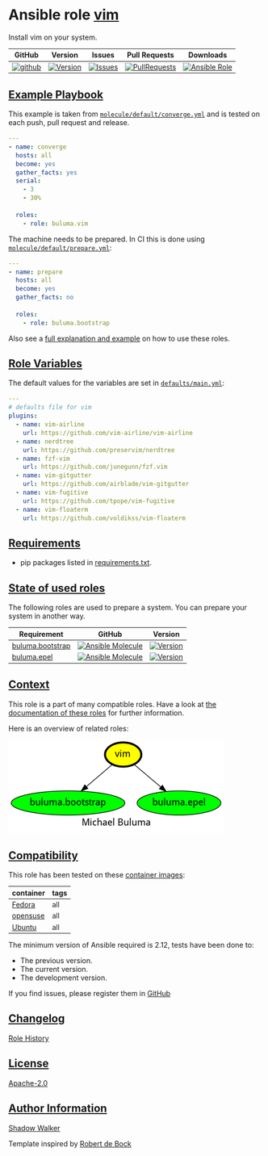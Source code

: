 # Ansible role [vim](https://galaxy.ansible.com/ui/standalone/roles/buluma/vim/documentation)

Install vim on your system.

|GitHub|Version|Issues|Pull Requests|Downloads|
|------|-------|------|-------------|---------|
|[![github](https://github.com/buluma/ansible-role-vim/actions/workflows/molecule.yml/badge.svg)](https://github.com/buluma/ansible-role-vim/actions/workflows/molecule.yml)|[![Version](https://img.shields.io/github/release/buluma/ansible-role-vim.svg)](https://github.com/buluma/ansible-role-vim/releases/)|[![Issues](https://img.shields.io/github/issues/buluma/ansible-role-vim.svg)](https://github.com/buluma/ansible-role-vim/issues/)|[![PullRequests](https://img.shields.io/github/issues-pr-closed-raw/buluma/ansible-role-vim.svg)](https://github.com/buluma/ansible-role-vim/pulls/)|[![Ansible Role](https://img.shields.io/ansible/role/d/buluma/vim)](https://galaxy.ansible.com/ui/standalone/roles/buluma/vim/documentation)|

## [Example Playbook](#example-playbook)

This example is taken from [`molecule/default/converge.yml`](https://github.com/buluma/ansible-role-vim/blob/master/molecule/default/converge.yml) and is tested on each push, pull request and release.

```yaml
---
- name: converge
  hosts: all
  become: yes
  gather_facts: yes
  serial:
    - 3
    - 30%

  roles:
    - role: buluma.vim
```

The machine needs to be prepared. In CI this is done using [`molecule/default/prepare.yml`](https://github.com/buluma/ansible-role-vim/blob/master/molecule/default/prepare.yml):

```yaml
---
- name: prepare
  hosts: all
  become: yes
  gather_facts: no

  roles:
    - role: buluma.bootstrap
```

Also see a [full explanation and example](https://buluma.github.io/how-to-use-these-roles.html) on how to use these roles.

## [Role Variables](#role-variables)

The default values for the variables are set in [`defaults/main.yml`](https://github.com/buluma/ansible-role-vim/blob/master/defaults/main.yml):

```yaml
---
# defaults file for vim
plugins:
  - name: vim-airline
    url: https://github.com/vim-airline/vim-airline
  - name: nerdtree
    url: https://github.com/preservim/nerdtree
  - name: fzf-vim
    url: https://github.com/junegunn/fzf.vim
  - name: vim-gitgutter
    url: https://github.com/airblade/vim-gitgutter
  - name: vim-fugitive
    url: https://github.com/tpope/vim-fugitive
  - name: vim-floaterm
    url: https://github.com/voldikss/vim-floaterm
```

## [Requirements](#requirements)

- pip packages listed in [requirements.txt](https://github.com/buluma/ansible-role-vim/blob/master/requirements.txt).

## [State of used roles](#state-of-used-roles)

The following roles are used to prepare a system. You can prepare your system in another way.

| Requirement | GitHub | Version |
|-------------|--------|--------|
|[buluma.bootstrap](https://galaxy.ansible.com/buluma/bootstrap)|[![Ansible Molecule](https://github.com/buluma/ansible-role-bootstrap/actions/workflows/molecule.yml/badge.svg)](https://github.com/buluma/ansible-role-bootstrap/actions/workflows/molecule.yml)|[![Version](https://img.shields.io/github/release/buluma/ansible-role-bootstrap.svg)](https://github.com/shadowwalker/ansible-role-bootstrap)|
|[buluma.epel](https://galaxy.ansible.com/buluma/epel)|[![Ansible Molecule](https://github.com/buluma/ansible-role-epel/actions/workflows/molecule.yml/badge.svg)](https://github.com/buluma/ansible-role-epel/actions/workflows/molecule.yml)|[![Version](https://img.shields.io/github/release/buluma/ansible-role-epel.svg)](https://github.com/shadowwalker/ansible-role-epel)|

## [Context](#context)

This role is a part of many compatible roles. Have a look at [the documentation of these roles](https://buluma.github.io/) for further information.

Here is an overview of related roles:

![dependencies](https://raw.githubusercontent.com/buluma/ansible-role-vim/png/requirements.png "Dependencies")

## [Compatibility](#compatibility)

This role has been tested on these [container images](https://hub.docker.com/u/buluma):

|container|tags|
|---------|----|
|[Fedora](https://hub.docker.com/repository/docker/buluma/fedora/general)|all|
|[opensuse](https://hub.docker.com/repository/docker/buluma/opensuse/general)|all|
|[Ubuntu](https://hub.docker.com/repository/docker/buluma/ubuntu/general)|all|

The minimum version of Ansible required is 2.12, tests have been done to:

- The previous version.
- The current version.
- The development version.

If you find issues, please register them in [GitHub](https://github.com/buluma/ansible-role-vim/issues)

## [Changelog](#changelog)

[Role History](https://github.com/buluma/ansible-role-vim/blob/master/CHANGELOG.md)

## [License](#license)

[Apache-2.0](https://github.com/buluma/ansible-role-vim/blob/master/LICENSE)

## [Author Information](#author-information)

[Shadow Walker](https://buluma.github.io/)


Template inspired by [Robert de Bock](https://github.com/robertdebock)
